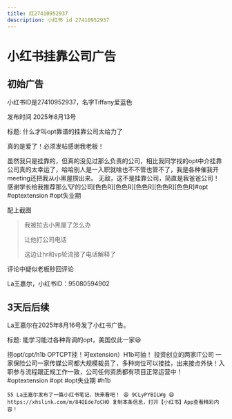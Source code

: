 ```yaml
---
title: 红27410952937
description: 小红书 id 27410952937
---
```


# 小红书挂靠公司广告

## 初始广告
小红书ID是27410952937，名字Tiffany爱蓝色

发布时间 2025年8月13号

标题: 什么才叫opt靠谱的挂靠公司太给力了

真的是爱了！必须发帖感谢我老板！

虽然我只是挂靠的，但真的没见过那么负责的公司，相比我同学找的opt中介挂靠公司真的太幸运了，哈哈别人是一入职就啥也不不管也管不了，我是各种催我开meeting还把我从小黑屋捞出来。
无敌，这不是挂靠公司，简直是我爸爸公司！
感谢学长给我推荐那么🐮的公司[色色R][色色R][色色R][色色R][色色R]#opt #optextension #opt失业期

配上截图
> 我被拉去小黑屋了怎么办
>
> 让他打公司电话
>
> 这边让hr和vp轮流接了电话解释了

评论中疑似老板秒回评论

La王嘉尔，小红书ID：95080594902


## 3天后后续

La王嘉尔在2025年8月16号发了小红书广告。

标题: 能学习能过各种背调的opt，美国仅此一家😆

捞opt/cpt/h1b
OPTCPT挂！可extension）H1b可抽！
投资创立的两家IT公司 一家保险公司一家传媒公司都大规模裁员了，多种岗位可以接挂，出来接点外快！入职参与流程跟正规工作一致，公司任何资质都有项目正常运营中！ #optextension   #opt   #opt失业期   #h1b
```
55 La王嘉尔发布了一篇小红书笔记，快来看吧！ 😆 9CLyPYBILWg 😆 https://xhslink.com/m/84QEde7oCH0 复制本条信息，打开【小红书】App查看精彩内容！
```
